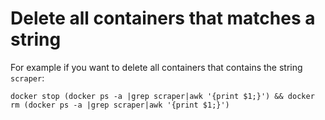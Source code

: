 # Delete all containers that matches a string

For example if you want to delete all containers that contains the string `scraper`:

`docker stop (docker ps -a |grep scraper|awk '{print $1;}') && docker rm (docker ps -a |grep scraper|awk '{print $1;}')`
